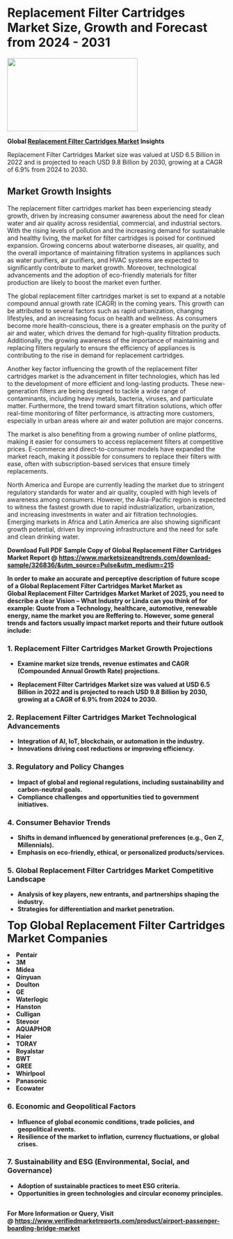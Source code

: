 <H1>Replacement Filter Cartridges Market Size, Growth and Forecast from 2024 - 2031</H1><img class="aligncenter size-medium wp-image-584254" src="https://thirdeyenews.in/wp-content/uploads/2024/09/Global-Market-Research-300x168.jpeg" alt="" width="300" height="168" /><p><strong>Global&nbsp;<a href="https://www.marketsizeandtrends.com/download-sample/326836/&amp;utm_source=Pulse&amp;utm_medium=215">Replacement Filter Cartridges Market</a> Insights</strong></p><p>Replacement Filter Cartridges Market size was valued at USD 6.5 Billion in 2022 and is projected to reach USD 9.8 Billion by 2030, growing at a CAGR of 6.9% from 2024 to 2030.</p><p><h2>Market Growth Insights</h2> <p>The replacement filter cartridges market has been experiencing steady growth, driven by increasing consumer awareness about the need for clean water and air quality across residential, commercial, and industrial sectors. With the rising levels of pollution and the increasing demand for sustainable and healthy living, the market for filter cartridges is poised for continued expansion. Growing concerns about waterborne diseases, air quality, and the overall importance of maintaining filtration systems in appliances such as water purifiers, air purifiers, and HVAC systems are expected to significantly contribute to market growth. Moreover, technological advancements and the adoption of eco-friendly materials for filter production are likely to boost the market even further.</p> <p><strong></strong></p> <p>The global replacement filter cartridges market is set to expand at a notable compound annual growth rate (CAGR) in the coming years. This growth can be attributed to several factors such as rapid urbanization, changing lifestyles, and an increasing focus on health and wellness. As consumers become more health-conscious, there is a greater emphasis on the purity of air and water, which drives the demand for high-quality filtration products. Additionally, the growing awareness of the importance of maintaining and replacing filters regularly to ensure the efficiency of appliances is contributing to the rise in demand for replacement cartridges.</p> <p>Another key factor influencing the growth of the replacement filter cartridges market is the advancement in filter technologies, which has led to the development of more efficient and long-lasting products. These new-generation filters are being designed to tackle a wide range of contaminants, including heavy metals, bacteria, viruses, and particulate matter. Furthermore, the trend toward smart filtration solutions, which offer real-time monitoring of filter performance, is attracting more customers, especially in urban areas where air and water pollution are major concerns.</p> <p>The market is also benefiting from a growing number of online platforms, making it easier for consumers to access replacement filters at competitive prices. E-commerce and direct-to-consumer models have expanded the market reach, making it possible for consumers to replace their filters with ease, often with subscription-based services that ensure timely replacements.</p> <p>North America and Europe are currently leading the market due to stringent regulatory standards for water and air quality, coupled with high levels of awareness among consumers. However, the Asia-Pacific region is expected to witness the fastest growth due to rapid industrialization, urbanization, and increasing investments in water and air filtration technologies. Emerging markets in Africa and Latin America are also showing significant growth potential, driven by improving infrastructure and the need for safe and clean drinking water.</p> <p><strong></p><p><span class=""><strong>Download Full PDF Sample Copy of Global Replacement Filter Cartridges Market Report</strong> @ <a href="https://www.marketsizeandtrends.com/download-sample/326836/&amp;utm_source=Pulse&amp;utm_medium=215" target="_blank">https://www.marketsizeandtrends.com/download-sample/326836/&amp;utm_source=Pulse&amp;utm_medium=215</a></span></p><p>In order to make an accurate and perceptive description of future scope of a Global&nbsp;Replacement Filter Cartridges Market Market as Global&nbsp;Replacement Filter Cartridges Market Market of 2025, you need to describe a clear Vision &ndash; What Industry or Linda can you think of for example: Quote from a Technology, healthcare, automotive, renewable energy, name the market you are Reffering to. However, some general trends and factors usually impact market reports and their future outlook include:</p><h3>1.&nbsp;<strong>Replacement Filter Cartridges Market Growth Projections</strong></h3><ul><li>Examine market size trends, revenue estimates and CAGR (Compounded Annual Growth Rate) projections.</li><li><p>Replacement Filter Cartridges Market size was valued at USD 6.5 Billion in 2022 and is projected to reach USD 9.8 Billion by 2030, growing at a CAGR of 6.9% from 2024 to 2030.</p></li></ul><h3>2.&nbsp;<strong>Replacement Filter Cartridges Market Technological Advancements</strong></h3><ul><li>Integration of AI, IoT, blockchain, or automation in the industry.</li><li>Innovations driving cost reductions or improving efficiency.</li></ul><h3>3.&nbsp;<strong>Regulatory and Policy Changes</strong></h3><ul><li>Impact of global and regional regulations, including sustainability and carbon-neutral goals.</li><li>Compliance challenges and opportunities tied to government initiatives.</li></ul><h3>4.&nbsp;<strong>Consumer Behavior Trends</strong></h3><ul><li>Shifts in demand influenced by generational preferences (e.g., Gen Z, Millennials).</li><li>Emphasis on eco-friendly, ethical, or personalized products/services.</li></ul><h3>5.&nbsp;<strong>Global Replacement Filter Cartridges Market Competitive Landscape</strong></h3><ul><li>Analysis of key players, new entrants, and partnerships shaping the industry.</li><li>Strategies for differentiation and market penetration.</li></ul><p data-pm-slice="1 1 []"><span style="color: inherit; font-family: inherit; font-size: 25px;">Top Global Replacement Filter Cartridges Market Companies</span></p><div class="" data-test-id=""><p><li>Pentair</li><li> 3M</li><li> Midea</li><li> Qinyuan</li><li> Doulton</li><li> GE</li><li> Waterlogic</li><li> Hanston</li><li> Culligan</li><li> Stevoor</li><li> AQUAPHOR</li><li> Haier</li><li> TORAY</li><li> Royalstar</li><li> BWT</li><li> GREE</li><li> Whirlpool</li><li> Panasonic</li><li> Ecowater</li></p></div><h3>6.&nbsp;<strong>Economic and Geopolitical Factors</strong></h3><ul><li>Influence of global economic conditions, trade policies, and geopolitical events.</li><li>Resilience of the market to inflation, currency fluctuations, or global crises.</li></ul><h3>7.&nbsp;<strong>Sustainability and ESG (Environmental, Social, and Governance)</strong></h3><ul><li>Adoption of sustainable practices to meet ESG criteria.</li><li>Opportunities in green technologies and circular economy principles.</li></ul><h2><strong style="font-size: 14px;">For More Information or Query, Visit @&nbsp;</strong><a style="background-color: #ffffff; font-size: 14px;" href="https://www.marketsizeandtrends.com/report/replacement-filter-cartridges-market/" target="_blank">https://www.verifiedmarketreports.com/product/airport-passenger-boarding-bridge-market</a></h2>
